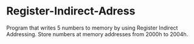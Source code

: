 # Register-Indirect-Adress
 
Program that writes 5 numbers to memory by using Register Indirect Addressing. Store numbers at memory addresses from 2000h to 2004h.

